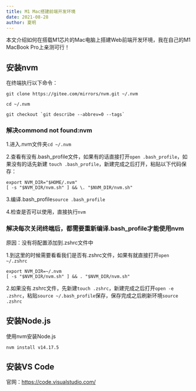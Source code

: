 ```yaml
---
title: M1 Mac搭建前端开发环境
date: 2021-08-28
author: 夏明
---
```


本文介绍如何在搭载M1芯片的Mac电脑上搭建Web前端开发环境，我在自己的M1 MacBook Pro上亲测可行！

## 安装nvm

在终端执行以下命令：

```
git clone https://gitee.com/mirrors/nvm.git ~/.nvm

cd ~/.nvm

git checkout `git describe --abbrev=0 --tags`
```

### 解决commond not found:nvm

1.进入.nvm文件夹`cd ~/.nvm`

2.查看有没有.bash_profile文件，如果有的话直接打开`open .bash_profile`，如果没有的话先新建 `touch .bash_profile`，新建完成之后打开，粘贴以下代码保存：

```
export NVM_DIR="$HOME/.nvm"
[ -s "$NVM_DIR/nvm.sh" ] && \. "$NVM_DIR/nvm.sh"
```

3.编译.bash_profile`source .bash_profile`

4.检查是否可以使用，直接执行`nvm`

### 解决每次关闭终端后，都需要重新编译.bash_profile才能使用nvm

原因：没有将配置添加到.zshrc文件中

1.到这里的时候需要看看我们是否有.zshrc文件，如果有就直接打开`open ~/.zshrc`

```
export NVM_DIR=~/.nvm
[ -s "$NVM_DIR/nvm.sh" ] && . "$NVM_DIR/nvm.sh"
```

2.如果没有.zshrc文件，先新建`touch .zshrc`，新建完成之后打开`open -e .zshrc`，粘贴`source ~/.bash_profile`保存，保存完成之后刷新环境`source .zshrc`

## 安装Node.js

使用nvm安装Node.js

```
nvm install v14.17.5
```

## 安装VS Code

官网：https://code.visualstudio.com/
